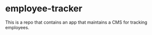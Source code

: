 # employee-tracker
This is a repo that contains an app that maintains a CMS for tracking employees. 
